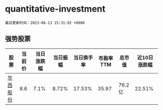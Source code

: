 # quantitative-investment

`最后更新时间：2023-06-13 15:31:02 +0800`

## 强势股票

|股票|当前价|当日涨跌幅|当日振幅|当日换手率|市盈率TTM|总市值|近10日涨跌幅|
|----|----|----|----|----|----|----|----|
|[华西股份](https://xueqiu.com/S/SZ000936)|8.6|7.1%|8.72%|17.53%|35.97|76.2亿|22.51%|

